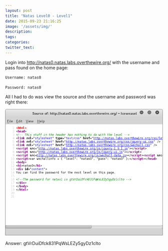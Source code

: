 ```yaml
---
layout: post
title: "Natas Level0 - Level1"
date: 2015-09-23 21:16:25
image: '/assets/img/'
description:
tags:
categories:
twitter_text:
---
```

Login into <http://natas0.natas.labs.overthewire.org/> with the username and pass found on the home page:

    Username: natas0

    Password: natas0

All I had to do was view the source and the username and password was right there:

![image](/assets/img/ScreenShotNatas0_1.png)

Answer: gtVrDuiDfck831PqWsLEZy5gyDz1clto